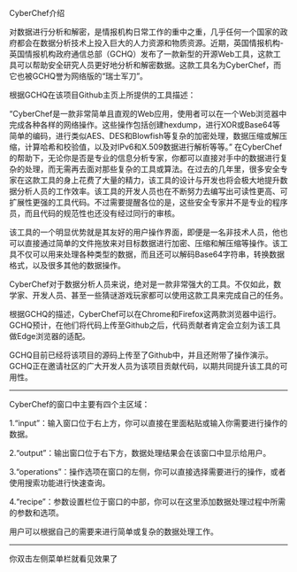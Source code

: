 
CyberChef介绍

对数据进行分析和解密，是情报机构日常工作的重中之重，几乎任何一个国家的政府都会在数据分析技术上投入巨大的人力资源和物质资源。近期，英国情报机构-英国情报机构政府通信总部（GCHQ）发布了一款新型的开源Web工具，这款工具可以帮助安全研究人员更好地分析和解密数据。这款工具名为CyberChef，而它也被GCHQ誉为网络版的“瑞士军刀”。

根据GCHQ在该项目Github主页上所提供的工具描述：

“CyberChef是一款非常简单且直观的Web应用，使用者可以在一个Web浏览器中完成各种各样的网络操作。这些操作包括创建hexdump，进行XOR或Base64等简单的编码，进行类似AES、DES和Blowfish等复杂的加密处理，数据压缩或解压缩，计算哈希和校验值，以及对IPv6和X.509数据进行解析等等。”
在CyberChef的帮助下，无论你是否是专业的信息分析专家，你都可以直接对手中的数据进行复杂的处理，而无需再去面对那些复杂的工具或算法。在过去的几年里，很多安全专家在这款工具的身上花费了大量的精力，该工具的设计与开发也将会极大地提升数据分析人员的工作效率。该工具的开发人员也在不断努力去编写出可读性更高、可扩展性更强的工具代码。不过需要提醒各位的是，这些安全专家并不是专业的程序员，而且代码的规范性也还没有经过同行的审核。

该工具的一个明显优势就是其友好的用户操作界面，即便是一名非技术人员，他也可以直接通过简单的文件拖放来对目标数据进行加密、压缩和解压缩等操作。该工具不仅可以用来处理各种类型的数据，而且还可以解码Base64字符串，转换数据格式，以及很多其他的数据操作。

CyberChef对于数据分析人员来说，绝对是一款非常强大的工具。不仅如此，数学家、开发人员、甚至一些猜谜游戏玩家都可以使用这款工具来完成自己的任务。

根据GCHQ的描述，CyberChef可以在Chrome和Firefox这两款浏览器中运行。GCHQ预计，在他们将代码上传至Github之后，代码贡献者肯定会立刻为该工具做Edge浏览器的适配。

GCHQ目前已经将该项目的源码上传至了Github中，并且还附带了操作演示。GCHQ正在邀请社区的广大开发人员为该项目贡献代码，以期共同提升该工具的可用性。

---------------------------------------------------------

CyberChef的窗口中主要有四个主区域：

1.“input”：输入窗口位于右上方，你可以直接在里面粘贴或输入你需要进行操作的数据。

2.“output”：输出窗口位于右下方，数据处理结果会在该窗口中显示给用户。

3.“operations”：操作选项在窗口的左侧，你可以直接选择需要进行的操作，或者使用搜索功能进行快速查询。

4.“recipe”：参数设置栏位于窗口的中部，你可以在这里添加数据处理过程中所需的参数和选项。

用户可以根据自己的需要来进行简单或复杂的数据处理工作。

---------------------------------------------------------
你双击左侧菜单栏就看见效果了
